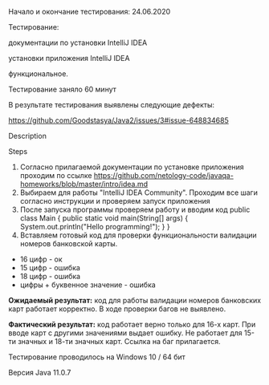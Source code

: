 Начало и окончание тестирования: 24.06.2020

Тестирование:

документации по установки IntelliJ IDEA

установки приложения IntelliJ IDEA

функциональное.

Тестирование заняло 60 минут

В результате тестирования выявлены следующие дефекты:

https://github.com/Goodstasya/Java2/issues/3#issue-648834685

Description

Steps

1. Согласно прилагаемой документации по установке приложения проходим по ссылке https://github.com/netology-code/javaqa-homeworks/blob/master/intro/idea.md
2. Выбираем для работы "IntelliJ IDEA Community". Проходим все шаги согласно инструкции и проверяем запуск приложения
3. После запуска программы проверяем работу и вводим код
public class Main {
public static void main(String[] args) {
System.out.println("Hello programming!");
}
}
4. Вставляем готовый код для проверки функциональности валидации номеров банковской карты.

- 16 цифр - ок
- 15 цифр - ошибка
- 18 цифр - ошибка
- цифры + буквенное значение - ошибка

**Ожидаемый результат:** код для работы валидации номеров банковских карт работает корректно. В ходе проверки багов не выявлено.
   
**Фактический результат:** код работает верно только для 16-х карт. При вводе карт с другими значениями выдает ошибку. Не работает для 15-ти значных и 18-ти значных карт.
Ссылка на баг прилагается.

Тестирование проводилось на Windows 10 / 64 бит

Версия Java 11.0.7
